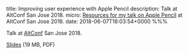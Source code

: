 title: Improving user experience with Apple Pencil
description: Talk at AltConf San Jose 2018.
micro: [Resources for my talk on Apple Pencil]() at AltConf San Jose 2018.
date: 2018-06-07T18:03:54+0000
%%%

Talk at [AltConf](http://altconf.com/) San Jose 2018.

[Slides](https://files.douglashill.co/improving-user-experience-with-apple-pencil-altconf-2018.pdf) (19 MB, PDF)
